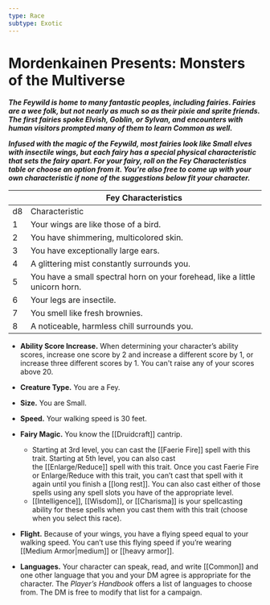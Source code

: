 ```yaml
---
type: Race
subtype: Exotic
---
```

# Mordenkainen Presents: Monsters of the Multiverse

**_The Feywild is home to many fantastic peoples, including fairies. Fairies are a wee folk, but not nearly as much so as their pixie and sprite friends. The first fairies spoke Elvish, Goblin, or Sylvan, and encounters with human visitors prompted many of them to learn Common as well._**

**_Infused with the magic of the Feywild, most fairies look like Small elves with insectile wings, but each fairy has a special physical characteristic that sets the fairy apart. For your fairy, roll on the Fey Characteristics table or choose an option from it. You’re also free to come up with your own characteristic if none of the suggestions below fit your character._**

| |Fey Characteristics|
|---|---|
|d8|Characteristic|
|1|Your wings are like those of a bird.|
|2|You have shimmering, multicolored skin.|
|3|You have exceptionally large ears.|
|4|A glittering mist constantly surrounds you.|
|5|You have a small spectral horn on your forehead, like a little unicorn horn.|
|6|Your legs are insectile.|
|7|You smell like fresh brownies.|
|8|A noticeable, harmless chill surrounds you.|

- **Ability Score Increase.** When determining your character’s ability scores, increase one score by 2 and increase a different score by 1, or increase three different scores by 1. You can't raise any of your scores above 20.

- **Creature Type.** You are a Fey.

- **Size.** You are Small.

- **Speed.** Your walking speed is 30 feet.

- **Fairy Magic.** You know the [[Druidcraft]] cantrip.
    - Starting at 3rd level, you can cast the [[Faerie Fire]] spell with this trait. Starting at 5th level, you can also cast the [[Enlarge/Reduce]] spell with this trait. Once you cast Faerie Fire or Enlarge/Reduce with this trait, you can’t cast that spell with it again until you finish a [[long rest]]. You can also cast either of those spells using any spell slots you have of the appropriate level.
    - [[Intelligence]], [[Wisdom]], or [[Charisma]] is your spellcasting ability for these spells when you cast them with this trait (choose when you select this race).

- **Flight.** Because of your wings, you have a flying speed equal to your walking speed. You can’t use this flying speed if you’re wearing [[Medium Armor|medium]] or [[heavy armor]].

- **Languages.** Your character can speak, read, and write [[Common]] and one other language that you and your DM agree is appropriate for the character. The _Player’s Handbook_ offers a list of languages to choose from. The DM is free to modify that list for a campaign. 